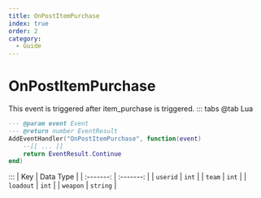 ```yaml
---
title: OnPostItemPurchase
index: true
order: 2
category:
  - Guide
---
```


# OnPostItemPurchase
This event is triggered after item_purchase is triggered.
::: tabs
@tab Lua
```lua
--- @param event Event
--- @return number EventResult
AddEventHandler("OnPostItemPurchase", function(event)
    --[[ ... ]]
    return EventResult.Continue
end)
```

:::
|    Key    | Data Type |
| :-------: | :-------: |
|  `userid` |   `int`   |
|   `team`  |   `int`   |
| `loadout` |   `int`   |
|  `weapon` |  `string` |